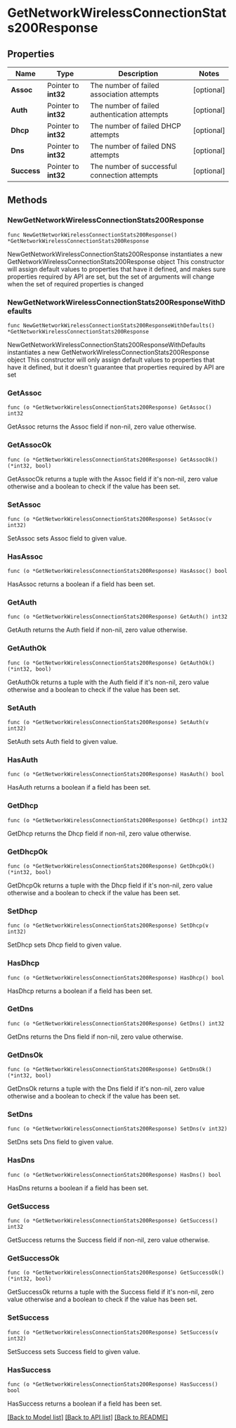 # GetNetworkWirelessConnectionStats200Response

## Properties

Name | Type | Description | Notes
------------ | ------------- | ------------- | -------------
**Assoc** | Pointer to **int32** | The number of failed association attempts | [optional] 
**Auth** | Pointer to **int32** | The number of failed authentication attempts | [optional] 
**Dhcp** | Pointer to **int32** | The number of failed DHCP attempts | [optional] 
**Dns** | Pointer to **int32** | The number of failed DNS attempts | [optional] 
**Success** | Pointer to **int32** | The number of successful connection attempts | [optional] 

## Methods

### NewGetNetworkWirelessConnectionStats200Response

`func NewGetNetworkWirelessConnectionStats200Response() *GetNetworkWirelessConnectionStats200Response`

NewGetNetworkWirelessConnectionStats200Response instantiates a new GetNetworkWirelessConnectionStats200Response object
This constructor will assign default values to properties that have it defined,
and makes sure properties required by API are set, but the set of arguments
will change when the set of required properties is changed

### NewGetNetworkWirelessConnectionStats200ResponseWithDefaults

`func NewGetNetworkWirelessConnectionStats200ResponseWithDefaults() *GetNetworkWirelessConnectionStats200Response`

NewGetNetworkWirelessConnectionStats200ResponseWithDefaults instantiates a new GetNetworkWirelessConnectionStats200Response object
This constructor will only assign default values to properties that have it defined,
but it doesn't guarantee that properties required by API are set

### GetAssoc

`func (o *GetNetworkWirelessConnectionStats200Response) GetAssoc() int32`

GetAssoc returns the Assoc field if non-nil, zero value otherwise.

### GetAssocOk

`func (o *GetNetworkWirelessConnectionStats200Response) GetAssocOk() (*int32, bool)`

GetAssocOk returns a tuple with the Assoc field if it's non-nil, zero value otherwise
and a boolean to check if the value has been set.

### SetAssoc

`func (o *GetNetworkWirelessConnectionStats200Response) SetAssoc(v int32)`

SetAssoc sets Assoc field to given value.

### HasAssoc

`func (o *GetNetworkWirelessConnectionStats200Response) HasAssoc() bool`

HasAssoc returns a boolean if a field has been set.

### GetAuth

`func (o *GetNetworkWirelessConnectionStats200Response) GetAuth() int32`

GetAuth returns the Auth field if non-nil, zero value otherwise.

### GetAuthOk

`func (o *GetNetworkWirelessConnectionStats200Response) GetAuthOk() (*int32, bool)`

GetAuthOk returns a tuple with the Auth field if it's non-nil, zero value otherwise
and a boolean to check if the value has been set.

### SetAuth

`func (o *GetNetworkWirelessConnectionStats200Response) SetAuth(v int32)`

SetAuth sets Auth field to given value.

### HasAuth

`func (o *GetNetworkWirelessConnectionStats200Response) HasAuth() bool`

HasAuth returns a boolean if a field has been set.

### GetDhcp

`func (o *GetNetworkWirelessConnectionStats200Response) GetDhcp() int32`

GetDhcp returns the Dhcp field if non-nil, zero value otherwise.

### GetDhcpOk

`func (o *GetNetworkWirelessConnectionStats200Response) GetDhcpOk() (*int32, bool)`

GetDhcpOk returns a tuple with the Dhcp field if it's non-nil, zero value otherwise
and a boolean to check if the value has been set.

### SetDhcp

`func (o *GetNetworkWirelessConnectionStats200Response) SetDhcp(v int32)`

SetDhcp sets Dhcp field to given value.

### HasDhcp

`func (o *GetNetworkWirelessConnectionStats200Response) HasDhcp() bool`

HasDhcp returns a boolean if a field has been set.

### GetDns

`func (o *GetNetworkWirelessConnectionStats200Response) GetDns() int32`

GetDns returns the Dns field if non-nil, zero value otherwise.

### GetDnsOk

`func (o *GetNetworkWirelessConnectionStats200Response) GetDnsOk() (*int32, bool)`

GetDnsOk returns a tuple with the Dns field if it's non-nil, zero value otherwise
and a boolean to check if the value has been set.

### SetDns

`func (o *GetNetworkWirelessConnectionStats200Response) SetDns(v int32)`

SetDns sets Dns field to given value.

### HasDns

`func (o *GetNetworkWirelessConnectionStats200Response) HasDns() bool`

HasDns returns a boolean if a field has been set.

### GetSuccess

`func (o *GetNetworkWirelessConnectionStats200Response) GetSuccess() int32`

GetSuccess returns the Success field if non-nil, zero value otherwise.

### GetSuccessOk

`func (o *GetNetworkWirelessConnectionStats200Response) GetSuccessOk() (*int32, bool)`

GetSuccessOk returns a tuple with the Success field if it's non-nil, zero value otherwise
and a boolean to check if the value has been set.

### SetSuccess

`func (o *GetNetworkWirelessConnectionStats200Response) SetSuccess(v int32)`

SetSuccess sets Success field to given value.

### HasSuccess

`func (o *GetNetworkWirelessConnectionStats200Response) HasSuccess() bool`

HasSuccess returns a boolean if a field has been set.


[[Back to Model list]](../README.md#documentation-for-models) [[Back to API list]](../README.md#documentation-for-api-endpoints) [[Back to README]](../README.md)


